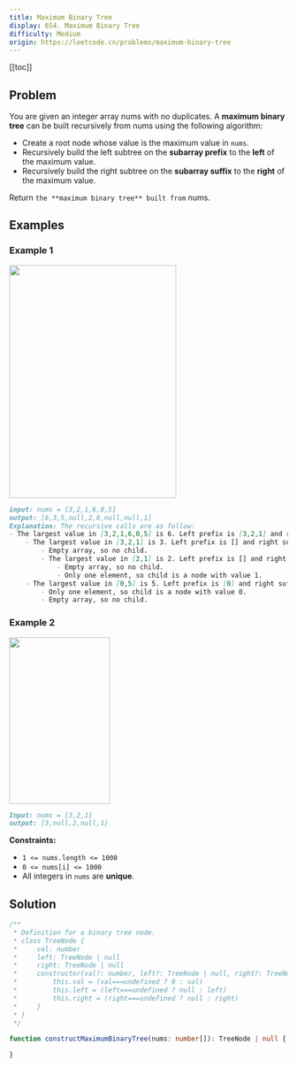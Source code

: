 ```yaml
---
title: Maximum Binary Tree
display: 654. Maximum Binary Tree
difficulty: Medium
origin: https://leetcode.cn/problems/maximum-binary-tree
---
```


[[toc]]

## Problem

You are given an integer array nums with no duplicates. A **maximum binary tree** can be built recursively from nums using the following algorithm:

- Create a root node whose value is the maximum value in `nums`.
- Recursively build the left subtree on the **subarray prefix** to the **left** of the maximum value.
- Recursively build the right subtree on the **subarray suffix** to the **right** of the maximum value.

Return `the **maximum binary tree** built from` nums.

## Examples

### Example 1

<img alt="" src="https://assets.leetcode.com/uploads/2020/12/24/tree1.jpg" style="width: 302px; height: 421px;" />

```markdown
input: nums = [3,2,1,6,0,5]
output: [6,3,5,null,2,0,null,null,1]
Explanation: The recursive calls are as follow:
- The largest value in [3,2,1,6,0,5] is 6. Left prefix is [3,2,1] and right suffix is [0,5].
    - The largest value in [3,2,1] is 3. Left prefix is [] and right suffix is [2,1].
        - Empty array, so no child.
        - The largest value in [2,1] is 2. Left prefix is [] and right suffix is [1].
            - Empty array, so no child.
            - Only one element, so child is a node with value 1.
    - The largest value in [0,5] is 5. Left prefix is [0] and right suffix is [].
        - Only one element, so child is a node with value 0.
        - Empty array, so no child.
```

### Example 2

<img alt="" src="https://assets.leetcode.com/uploads/2020/12/24/tree2.jpg" style="width: 182px; height: 301px;" />

```md
Input: nums = [3,2,1]
output: [3,null,2,null,1]
```

**Constraints:**

- `1 <= nums.length <= 1000`
- `0 <= nums[i] <= 1000`
- All integers in `nums` are **unique**.

## Solution

```ts
/**
 * Definition for a binary tree node.
 * class TreeNode {
 *     val: number
 *     left: TreeNode | null
 *     right: TreeNode | null
 *     constructor(val?: number, left?: TreeNode | null, right?: TreeNode | null) {
 *         this.val = (val===undefined ? 0 : val)
 *         this.left = (left===undefined ? null : left)
 *         this.right = (right===undefined ? null : right)
 *     }
 * }
 */

function constructMaximumBinaryTree(nums: number[]): TreeNode | null {

}
```

